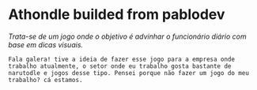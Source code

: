 # Athondle builded from pablodev

*Trata-se de um jogo onde o objetivo é advinhar o funcionário diário com base em dicas visuais.*

``Fala galera! tive a ideia de fazer esse jogo para a empresa onde trabalho atualmente, o setor onde eu trabalho gosta bastante de narutodle e jogos desse tipo. Pensei porque não fazer um jogo do meu trabalho? cá estamos.``

